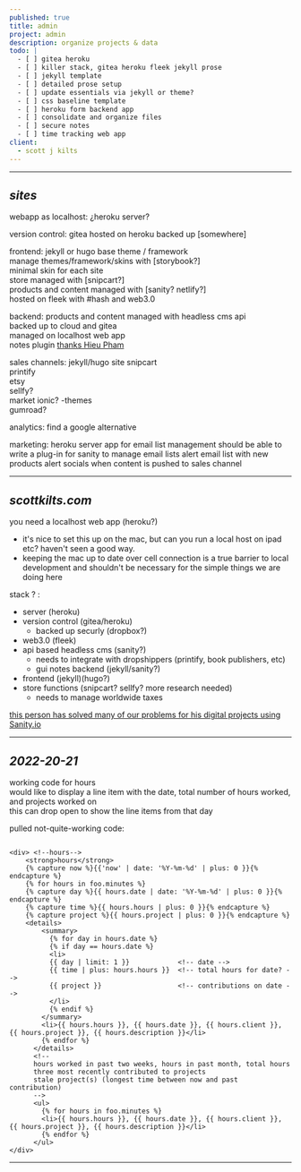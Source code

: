 ```yaml
---
published: true
title: admin
project: admin
description: organize projects & data
todo: |
  - [ ] gitea heroku  
  - [ ] killer stack, gitea heroku fleek jekyll prose  
  - [ ] jekyll template  
  - [ ] detailed prose setup  
  - [ ] update essentials via jekyll or theme?  
  - [ ] css baseline template  
  - [ ] heroku form backend app  
  - [ ] consolidate and organize files  
  - [ ] secure notes  
  - [ ] time tracking web app
client:
  - scott j kilts
---
```

---   
   
*sites*  
---  
  
webapp as localhost:	¿heroku server?  
  
version control:		gitea hosted on heroku backed up [somewhere]  
  
frontend:				jekyll or hugo base theme / framework  
						manage themes/framework/skins with [storybook?]  
						minimal skin for each site  
                    	store managed with [snipcart?]  
                    	products and content managed with [sanity? netlify?]  
                    	hosted on fleek with #hash and web3.0  
                          
backend:				products and content managed with headless cms api  
						backed up to cloud and gitea  
                    	managed on localhost web app  
						notes plugin [thanks Hieu Pham](https://medium.com/ionic-prototyping/my-journey-to-sanity-io-fe0a6576a417)  
                          
sales channels: 		jekyll/hugo site snipcart  
						printify  
                        etsy  
  						sellfy?  
                        market ionic? -themes  
                        gumroad?  
                        
analytics:				find a google alternative

marketing: 				heroku server app for email list management
						should be able to write a plug-in for sanity to manage email lists
                        alert email list with new products
                        alert socials when content is pushed to sales channel
  
---   
   
*scottkilts.com*  
---  
  
you need a localhost web app (heroku?)
- it's nice to set this up on the mac, but can you run a local host on ipad etc? haven't seen a good way.
- keeping the mac up to date over cell connection is a true barrier to local development and shouldn't be necessary for the simple things we are doing here
  
stack ? :
- server (heroku)
- version control (gitea/heroku)
	- backed up securly (dropbox?)
- web3.0 (fleek)
- api based headless cms (sanity?)
	- needs to integrate with dropshippers (printify, book publishers, etc)
	- gui notes backend (jekyll/sanity?)
- frontend (jekyll)(hugo?)
- store functions (snipcart? sellfy? more research needed)
	- needs to manage worldwide taxes
  
  
[this person has solved many of our problems for his digital projects using Sanity.io](https://medium.com/ionic-prototyping/my-journey-to-sanity-io-fe0a6576a417)
  
  
---  
  
*2022-20-21*  
---  
   
working code for hours    
would like to display a line item with the date, total number of hours worked, and projects worked on   
this can drop open to show the line items from that day  
  
pulled not-quite-working code:  

```

<div> <!--hours-->  
	<strong>hours</strong>    
	{% capture now %}{{'now' | date: '%Y-%m-%d' | plus: 0 }}{% endcapture %}
	{% for hours in foo.minutes %}    
	{% capture day %}{{ hours.date | date: '%Y-%m-%d' | plus: 0 }}{% endcapture %}
	{% capture time %}{{ hours.hours | plus: 0 }}{% endcapture %}
	{% capture project %}{{ hours.project | plus: 0 }}{% endcapture %}
	<details>
		<summary>
          {% for day in hours.date %}
          {% if day == hours.date %}
          <li>
          {{ day | limit: 1 }}            <!-- date -->
          {{ time | plus: hours.hours }}  <!-- total hours for date? -->
          {{ project }}                   <!-- contributions on date -->
          </li>
          {% endif %}
        </summary>
        <li>{{ hours.hours }}, {{ hours.date }}, {{ hours.client }}, {{ hours.project }}, {{ hours.description }}</li>
        {% endfor %}
      </details>      
      <!--
      hours worked in past two weeks, hours in past month, total hours
      three most recently contributed to projects
      stale project(s) (longest time between now and past contribution)
      -->
      <ul>
        {% for hours in foo.minutes %}    
        <li>{{ hours.hours }}, {{ hours.date }}, {{ hours.client }}, {{ hours.project }}, {{ hours.description }}</li>
        {% endfor %}   
      </ul>
</div>

```
  
   
---
